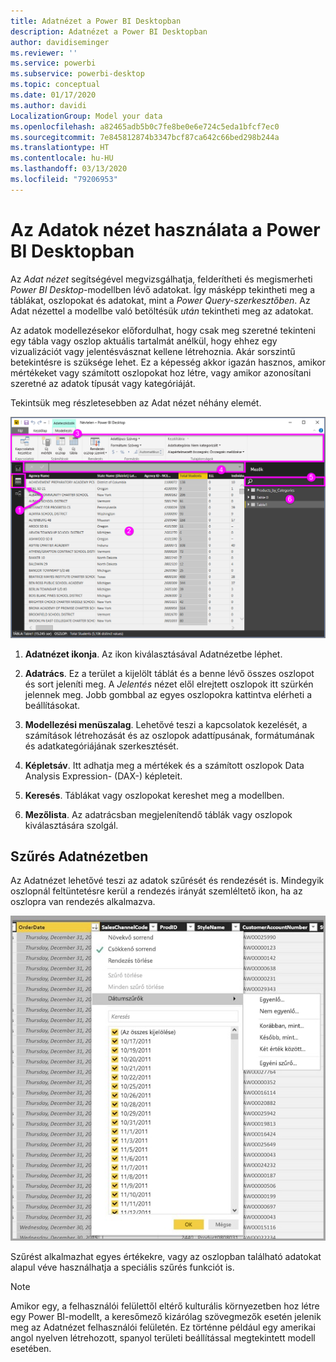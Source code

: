 ```yaml
---
title: Adatnézet a Power BI Desktopban
description: Adatnézet a Power BI Desktopban
author: davidiseminger
ms.reviewer: ''
ms.service: powerbi
ms.subservice: powerbi-desktop
ms.topic: conceptual
ms.date: 01/17/2020
ms.author: davidi
LocalizationGroup: Model your data
ms.openlocfilehash: a82465adb5b0c7fe8be0e6e724c5eda1bfcf7ec0
ms.sourcegitcommit: 7e845812874b3347bcf87ca642c66bed298b244a
ms.translationtype: HT
ms.contentlocale: hu-HU
ms.lasthandoff: 03/13/2020
ms.locfileid: "79206953"
---
```

# <a name="work-with-data-view-in-power-bi-desktop"></a>Az Adatok nézet használata a Power BI Desktopban

Az *Adat nézet* segítségével megvizsgálhatja, felderítheti és megismerheti *Power BI Desktop*-modellben lévő adatokat. Így másképp tekintheti meg a táblákat, oszlopokat és adatokat, mint a *Power Query-szerkesztőben*. Az Adat nézettel a modellbe való betöltésük *után* tekintheti meg az adatokat.

Az adatok modellezésekor előfordulhat, hogy csak meg szeretné tekinteni egy tábla vagy oszlop aktuális tartalmát anélkül, hogy ehhez egy vizualizációt vagy jelentésvásznat kellene létrehoznia. Akár sorszintű betekintésre is szüksége lehet. Ez a képesség akkor igazán hasznos, amikor mértékeket vagy számított oszlopokat hoz létre, vagy amikor azonosítani szeretné az adatok típusát vagy kategóriáját.

Tekintsük meg részletesebben az Adat nézet néhány elemét.

![Adatnézet a Power BI Desktopban](media/desktop-data-view/dataview_fullscreen.png)

1. **Adatnézet ikonja**. Az ikon kiválasztásával Adatnézetbe léphet.

2. **Adatrács**. Ez a terület a kijelölt táblát és a benne lévő összes oszlopot és sort jeleníti meg. A *Jelentés* nézet elől elrejtett oszlopok itt szürkén jelennek meg. Jobb gombbal az egyes oszlopokra kattintva elérheti a beállításokat.

3. **Modellezési menüszalag**. Lehetővé teszi a kapcsolatok kezelését, a számítások létrehozását és az oszlopok adattípusának, formátumának és adatkategóriájának szerkesztését.

4. **Képletsáv**. Itt adhatja meg a mértékek és a számított oszlopok Data Analysis Expression- (DAX-) képleteit.

5. **Keresés**. Táblákat vagy oszlopokat kereshet meg a modellben.

6. **Mezőlista**. Az adatrácsban megjelenítendő táblák vagy oszlopok kiválasztására szolgál.

## <a name="filtering-in-data-view"></a>Szűrés Adatnézetben

Az Adatnézet lehetővé teszi az adatok szűrését és rendezését is. Mindegyik oszlopnál feltüntetésre kerül a rendezés irányát szemléltető ikon, ha az oszlopra van rendezés alkalmazva.

![Rendezés és szűrés a Power BI Desktop Adatnézetében](media/desktop-data-view/dataview_sort-and-filter.png)

Szűrést alkalmazhat egyes értékekre, vagy az oszlopban található adatokat alapul véve használhatja a speciális szűrés funkciót is.

> [!NOTE]
> Amikor egy, a felhasználói felülettől eltérő kulturális környezetben hoz létre egy Power BI-modellt, a keresőmező kizárólag szövegmezők esetén jelenik meg az Adatnézet felhasználói felületén. Ez történne például egy amerikai angol nyelven létrehozott, spanyol területi beállítással megtekintett modell esetében.
